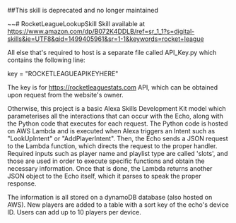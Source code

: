 ##This skill is deprecated and no longer maintained


~~# RocketLeagueLookupSkill
Skill available at https://www.amazon.com/dp/B072K4DDLB/ref=sr_1_1?s=digital-skills&ie=UTF8&qid=1499405961&sr=1-1&keywords=rocket+league

All else that's required to host is a separate file called API_Key.py which contains the following line:

key = "ROCKETLEAGUEAPIKEYHERE" 

The key is for https://rocketleaguestats.com API, which can be obtained upon request from the website's owner.

Otherwise, this project is a basic Alexa Skills Development Kit model which parameterises all the interactions that can occur with the Echo, along with the Python code that executes for each request. The Python code is hosted on AWS Lambda and is executed when Alexa triggers an Intent such as "LookUpIntent" or "AddPlayerIntent". Then, the Echo sends a JSON request to the Lambda function, which directs the request to the proper handler. Required inputs such as player name and playlist type are called 'slots', and those are used in order to execute specific functions and obtain the necessary information. Once that is done, the Lambda returns another JSON object to the Echo itself, which it parses to speak the proper response.

The information is all stored on a dynamoDB database (also hosted on AWS). New players are added to a table with a sort key of the echo's device ID. Users can add up to 10 players per device.
